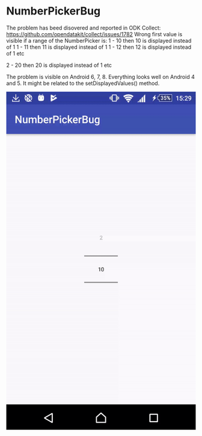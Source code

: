 # NumberPickerBug

The problem has beed disovered and reported in ODK Collect: https://github.com/opendatakit/collect/issues/1782
Wrong first value is visible if a range of the NumberPicker is:
1 - 10 then 10 is displayed instead of 1
1 - 11 then 11 is displayed instead of 1
1 - 12 then 12 is displayed instead of 1 etc

2 - 20 then 20 is displayed instead of 1 etc

The problem is visible on Android 6, 7, 8. Everything looks well on Android 4 and 5. It might be related to the setDisplayedValues() method.

![Alt Text](https://github.com/grzesiek2010/NumberPickerBug/blob/master/docs/numberPickerBug.gif)

